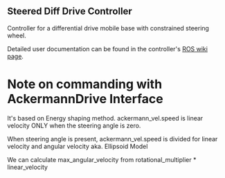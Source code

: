 ## Steered Diff Drive Controller ##

Controller for a differential drive mobile base with constrained steering wheel.

Detailed user documentation can be found in the controller's [ROS wiki page](http://wiki.ros.org/steered_diff_drive_controller).

# Note on commanding with AckermannDrive Interface
It's based on Energy shaping method.
ackermann_vel.speed is linear velocity ONLY when the steering angle is zero.

When steering angle is present, ackermann_vel.speed is divided for linear velocity and angular velocity
aka. Ellipsoid Model

We can calculate max_angular_velocity from rotational_multiplier * linear_velocity 